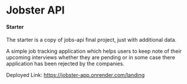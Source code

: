 # Jobster API

#### Starter

The starter is a copy of jobs-api final project, just with additional data.

A simple job tracking application which helps users to keep note of their upcoming interviews whether
they are pending or in some case there application has been rejected by the companies.


Deployed Link:
https://jobster-app.onrender.com/landing
